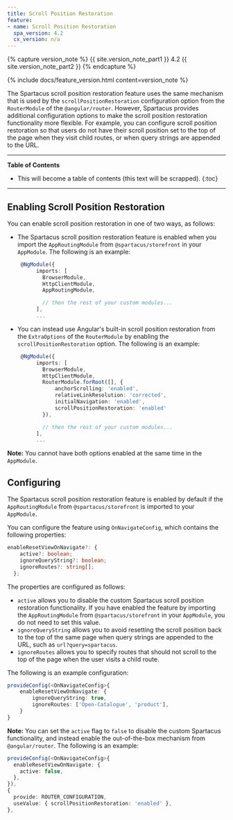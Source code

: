 ```yaml
---
title: Scroll Position Restoration
feature:
- name: Scroll Position Restoration
  spa_version: 4.2
  cx_version: n/a
---
```


{% capture version_note %}
{{ site.version_note_part1 }} 4.2 {{ site.version_note_part2 }}
{% endcapture %}

{% include docs/feature_version.html content=version_note %}

The Spartacus scroll position restoration feature uses the same mechanism that is used by the `scrollPositionRestoration` configuration option from the `RouterModule` of the `@angular/router`. However, Spartacus provides additional configuration options to make the scroll position restoration functionality more flexible. For example, you can configure scroll position restoration so that users do not have their scroll position set to the top of the page when they visit child routes, or when query strings are appended to the URL.

***

**Table of Contents**

- This will become a table of contents (this text will be scrapped).
{:toc}

***

## Enabling Scroll Position Restoration

You can enable scroll position restoration in one of two ways, as follows:

- The Spartacus scroll position restoration feature is enabled when you import the `AppRoutingModule` from `@spartacus/storefront` in your `AppModule`. The following is an example:

  ```ts
   @NgModule({
        imports: [
          BrowserModule,
          HttpClientModule,
          AppRoutingModule,

          // then the rest of your custom modules...
        ],
        ...
  ```

- You can instead use Angular's built-in scroll position restoration from the `ExtraOptions` of the `RouterModule` by enabling the `scrollPositionRestoration` option. The following is an example:

  ```ts
   @NgModule({
        imports: [
          BrowserModule,
          HttpClientModule,
          RouterModule.forRoot([], {
              anchorScrolling: 'enabled',
              relativeLinkResolution: 'corrected',
              initialNavigation: 'enabled',
              scrollPositionRestoration: 'enabled'
          }),

          // then the rest of your custom modules...
        ],
        ...
  ```

**Note:** You cannot have both options enabled at the same time in the `AppModule`.

## Configuring

The Spartacus scroll position restoration feature is enabled by default if the `AppRoutingModule` from `@spartacus/storefront` is imported to your `AppModule`.

You can configure the feature using `OnNavigateConfig`, which contains the following properties:

```ts
enableResetViewOnNavigate?: {
    active?: boolean;
    ignoreQueryString?: boolean;
    ignoreRoutes?: string[];
  };
```

The properties are configured as follows:

- `active` allows you to disable the custom Spartacus scroll position restoration functionality. If you have enabled the feature by importing the `AppRoutingModule` from `@spartacus/storefront` in your `AppModule`, you do not need to set this value.
- `ignoreQueryString` allows you to avoid resetting the scroll position back to the top of the same page when query strings are appended to the URL, such as `url?query=spartacus`.
- `ignoreRoutes` allows you to specify routes that should not scroll to the top of the page when the user visits a child route.

The following is an example configuration:

```ts
provideConfig(<OnNavigateConfig>{
    enableResetViewOnNavigate: {
        ignoreQueryString: true,
        ignoreRoutes: ['Open-Catalogue', 'product'],
    }
}
```

**Note:** You can set the `active` flag to `false` to disable the custom Spartacus functionality, and instead enable the out-of-the-box mechanism from `@angular/router`. The following is an example:

```ts
provideConfig(<OnNavigateConfig>{
  enableResetViewOnNavigate: {
    active: false,
  },
}),
{
  provide: ROUTER_CONFIGURATION,
  useValue: { scrollPositionRestoration: 'enabled' },
},
```
